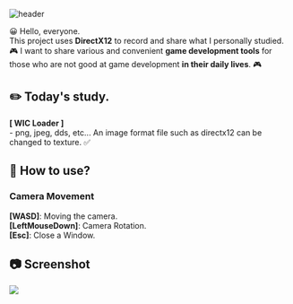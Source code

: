 ![header](https://capsule-render.vercel.app/api?text=DirectX12&fontSize=50&rotate=0&color=38303f&fontColor=ff0099&type=Waving&animation=scaleIn)

😀 Hello, everyone.   
This project uses **DirectX12** to record and share what I personally studied.   
🎮 I want to share various and convenient **game development tools** for those who are not good at game  development **in their daily lives**. 🎮   

## ✏️ Today's study.
**[ WIC Loader ]**    
\- png, jpeg, dds, etc... An image format file such as directx12 can be changed to texture. ✅    


## 🔑 How to use?  
### Camera Movement  
**[WASD]**: Moving the camera.  
**[LeftMouseDown]**: Camera Rotation.    
**[Esc]**: Close a Window.   
  

## 📷 Screenshot   
![](https://github.com/orangelie/DirectX12Study/blob/main/25.%202022-06-25-2022-06-25%20(WICLoadAndConvertTexture2D)/pictures/wic.png)    

<br></br>
